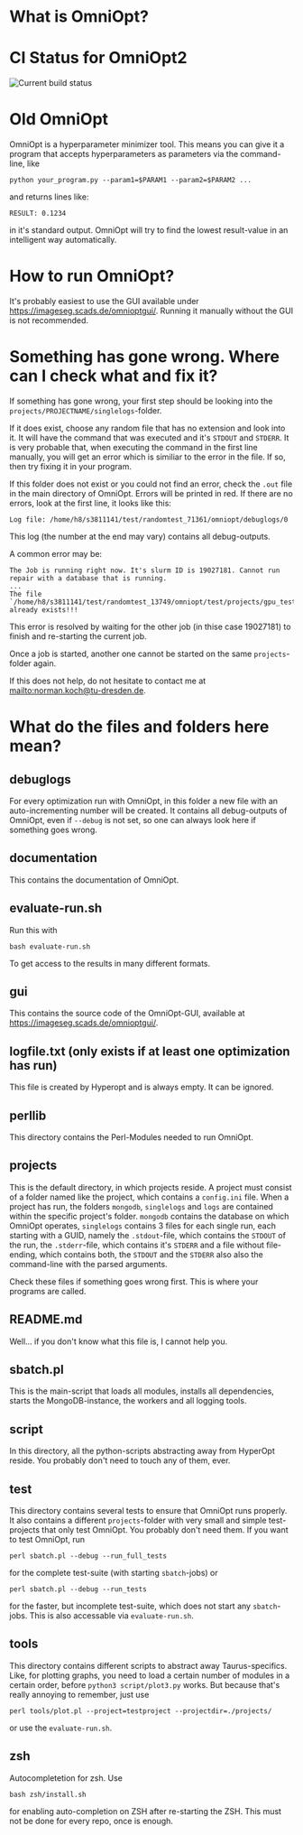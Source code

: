 # What is OmniOpt?

# CI Status for OmniOpt2

![Current build status](https://github.com/NormanTUD/OmniOpt/actions/workflows/main.yml/badge.svg?event=push)

# Old OmniOpt

OmniOpt is a hyperparameter minimizer tool. This means you can give it a program that accepts hyperparameters as
parameters via the command-line, like

```
python your_program.py --param1=$PARAM1 --param2=$PARAM2 ...
```

and returns lines like:

```
RESULT: 0.1234
```

in it's standard output. OmniOpt will try to find the lowest result-value in an intelligent way automatically.

# How to run OmniOpt?

It's probably easiest to use the GUI available under <https://imageseg.scads.de/omnioptgui/>. Running it manually
without the GUI is not recommended.

# Something has gone wrong. Where can I check what and fix it?

If something has gone wrong, your first step should be looking into the `projects/PROJECTNAME/singlelogs`-folder.

If it does exist, choose any random file that has no extension and look into it. It will have the command that
was executed and it's `STDOUT` and `STDERR`. It is very probable that, when executing the command in the first line
manually, you will get an error which is similiar to the error in the file. If so, then try fixing it in your
program.

If this folder does not exist or you could not find an error, check the `.out` file in the main directory of OmniOpt.
Errors will be printed in red. If there are no errors, look at the first line, it looks like this:

```
Log file: /home/h8/s3811141/test/randomtest_71361/omniopt/debuglogs/0
```

This log (the number at the end may vary) contains all debug-outputs. 

A common error may be:

```
The Job is running right now. It's slurm ID is 19027181. Cannot run repair with a database that is running.
...
The file `/home/h8/s3811141/test/randomtest_13749/omniopt/test/projects/gpu_test/mongodb/mongod.lock` already exists!!!

```

This error is resolved by waiting for the other job (in thise case 19027181) to finish and re-starting the current job.

Once a job is started, another one cannot be started on the same `projects`-folder again.

If this does not help, do not hesitate to contact me at <mailto:norman.koch@tu-dresden.de>.

# What do the files and folders here mean?

## debuglogs

For every optimization run with OmniOpt, in this folder a new file with an auto-incrementing number will be
created. It contains all debug-outputs of OmniOpt, even if `--debug` is not set, so one can always look here
if something goes wrong.

## documentation

This contains the documentation of OmniOpt.

## evaluate-run.sh

Run this with

```
bash evaluate-run.sh
```

To get access to the results in many different formats.

## gui

This contains the source code of the OmniOpt-GUI, available at <https://imageseg.scads.de/omnioptgui/>.

## logfile.txt (only exists if at least one optimization has run)

This file is created by Hyperopt and is always empty. It can be ignored.

## perllib

This directory contains the Perl-Modules needed to run OmniOpt.

## projects

This is the default directory, in which projects reside. A project must consist of a folder named like
the project, which contains a `config.ini` file. When a project has run, the folders `mongodb`, 
`singlelogs` and `logs` are contained within the specific project's folder. `mongodb` contains the database
on which OmniOpt operates, `singlelogs` contains 3 files for each single run, each starting with a GUID,
namely the `.stdout`-file, which contains the `STDOUT` of the run, the `.stderr`-file, which contains it's 
`STDERR` and a file without file-ending, which contains both, the `STDOUT` and the `STDERR` also also the
command-line with the parsed arguments.

Check these files if something goes wrong first. This is where your programs are called.

## README.md

Well... if you don't know what this file is, I cannot help you.

## sbatch.pl

This is the main-script that loads all modules, installs all dependencies, starts the MongoDB-instance,
the workers and all logging tools.

## script

In this directory, all the python-scripts abstracting away from HyperOpt reside. You probably don't need to
touch any of them, ever.

## test

This directory contains several tests to ensure that OmniOpt runs properly. It also contains a different
`projects`-folder with very small and simple test-projects that only test OmniOpt. You probably don't need them.
If you want to test OmniOpt, run

```
perl sbatch.pl --debug --run_full_tests
```

for the complete test-suite (with starting `sbatch`-jobs) or

```
perl sbatch.pl --debug --run_tests
```

for the faster, but incomplete test-suite, which does not start any `sbatch`-jobs. This is also accessable via
`evaluate-run.sh`.

## tools

This directory contains different scripts to abstract away Taurus-specifics. Like, for plotting graphs, you need
to load a certain number of modules in a certain order, before `python3 script/plot3.py` works. But because that's
really annoying to remember, just use

```
perl tools/plot.pl --project=testproject --projectdir=./projects/
```

or use the `evaluate-run.sh`.

## zsh

Autocompletetion for zsh. Use

```
bash zsh/install.sh
```

for enabling auto-completion on ZSH after re-starting the ZSH. This must not be done for every repo, once is enough.
